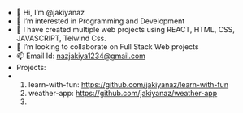 - 👋 Hi, I’m @jakiyanaz
- 👀 I’m interested in Programming and Development
- 🌱 I have created multiple web projects using REACT, HTML, CSS, JAVASCRIPT, Telwind Css. 
- 💞️ I’m looking to collaborate on Full Stack Web projects
- 📫 Email Id: nazjakiya1234@gmail.com
- Projects:
-   1. learn-with-fun: https://github.com/jakiyanaz/learn-with-fun
    2. weather-app: https://github.com/jakiyanaz/weather-app
    3. 

<!---
jakiyanaz/jakiyanaz is a ✨ special ✨ repository because its `README.md` (this file) appears on your GitHub profile.
You can click the Preview link to take a look at your changes.
--->
